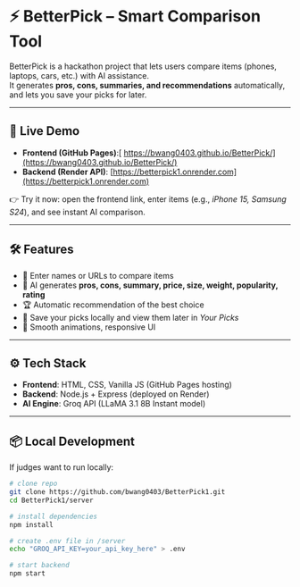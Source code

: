 # ⚡ BetterPick – Smart Comparison Tool

BetterPick is a hackathon project that lets users compare items (phones, laptops, cars, etc.) with AI assistance.  
It generates **pros, cons, summaries, and recommendations** automatically, and lets you save your picks for later.

---

## 🚀 Live Demo

- **Frontend (GitHub Pages)**:[ [https://bwang0403.github.io/BetterPick/](https://bwang0403.github.io/BetterPick/)  ](https://bwang0403.github.io/BetterPick/)
- **Backend (Render API)**: [https://betterpick1.onrender.com](https://betterpick1.onrender.com)  

👉 Try it now: open the frontend link, enter items (e.g., *iPhone 15, Samsung S24*), and see instant AI comparison.

---

## 🛠 Features
- 📝 Enter names or URLs to compare items  
- 🤖 AI generates **pros, cons, summary, price, size, weight, popularity, rating**  
- 🏆 Automatic recommendation of the best choice  
- 💾 Save your picks locally and view them later in *Your Picks*  
- 🎨 Smooth animations, responsive UI  

---

## ⚙️ Tech Stack
- **Frontend**: HTML, CSS, Vanilla JS (GitHub Pages hosting)  
- **Backend**: Node.js + Express (deployed on Render)  
- **AI Engine**: Groq API (LLaMA 3.1 8B Instant model)  

---

## 📦 Local Development
If judges want to run locally:

```bash
# clone repo
git clone https://github.com/bwang0403/BetterPick1.git
cd BetterPick1/server

# install dependencies
npm install

# create .env file in /server
echo "GROQ_API_KEY=your_api_key_here" > .env

# start backend
npm start
